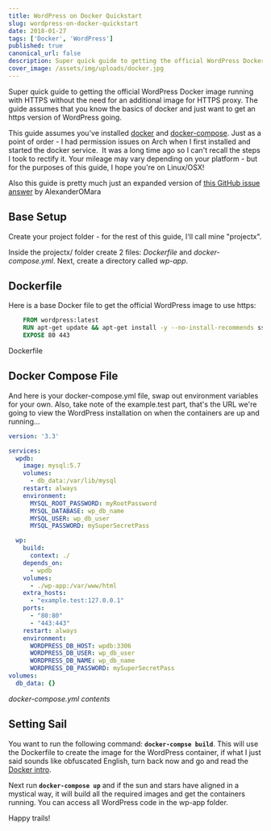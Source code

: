 ```yaml
---
title: WordPress on Docker Quickstart
slug: wordpress-on-docker-quickstart
date: 2018-01-27
tags: ['Docker', 'WordPress']
published: true
canonical_url: false
description: Super quick guide to getting the official WordPress Docker image running with HTTPS without the need for an additional image for HTTPS proxy. The guide assumes that you know the basics of docker and just want to get an https version of WordPress going.
cover_image: /assets/img/uploads/docker.jpg
---
```


Super quick guide to getting the official WordPress Docker image running with HTTPS without the need for an additional image for HTTPS proxy. The guide assumes that you know the basics of docker and just want to get an https version of WordPress going.

This guide assumes you've installed [docker](https://docs.docker.com/install/) and [docker-compose](https://docs.docker.com/compose/install/). Just as a point of order - I had permission issues on Arch when I first installed and started the docker service.  It was a long time ago so I can't recall the steps I took to rectify it. Your mileage may vary depending on your platform - but for the purposes of this guide, I hope you're on Linux/OSX!

Also this guide is pretty much just an expanded version of [this GitHub issue answer](https://github.com/docker-library/wordpress/issues/46#issuecomment-347409659) by AlexanderOMara

## Base Setup

Create your project folder - for the rest of this guide, I'll call mine "projectx".

Inside the projectx/ folder create 2 files: *Dockerfile* and *docker-compose.yml*. Next, create a directory called *wp-app*.

## Dockerfile

Here is a base Docker file to get the official WordPress image to use https:

```dockerfile
    FROM wordpress:latest
    RUN apt-get update && apt-get install -y --no-install-recommends ssl-cert && rm -r /var/lib/apt/lists/* && a2enmod ssl && a2ensite default-ssl
    EXPOSE 80 443
```

Dockerfile
## Docker Compose File

And here is your docker-compose.yml file, swap out environment variables for your own. Also, take note of the example.test part, that's the URL we're going to view the WordPress installation on when the containers are up and running…

```yaml
version: '3.3'

services:
  wpdb:
    image: mysql:5.7
    volumes:
      - db_data:/var/lib/mysql
    restart: always
    environment:
      MYSQL_ROOT_PASSWORD: myRootPassword
      MYSQL_DATABASE: wp_db_name
      MYSQL_USER: wp_db_user
      MYSQL_PASSWORD: mySuperSecretPass

  wp:
    build:
      context: ./
    depends_on:
      - wpdb
    volumes:
      - ./wp-app:/var/www/html
    extra_hosts:
      - "example.test:127.0.0.1"
    ports:
      - "80:80"
      - "443:443"
    restart: always
    environment:
      WORDPRESS_DB_HOST: wpdb:3306
      WORDPRESS_DB_USER: wp_db_user
      WORDPRESS_DB_NAME: wp_db_name
      WORDPRESS_DB_PASSWORD: mySuperSecretPass
volumes:
  db_data: {}
```

_docker-compose.yml contents_

## Setting Sail

You want to run the following command: **`docker-compse build`**. This will use the Dockerfile to create the image for the WordPress container, if what I just said sounds like obfuscated English, turn back now and go and read the [Docker intro](https://docs.docker.com/get-started/).

Next run **`docker-compose up`** and if the sun and stars have aligned in a mystical way, it will build all the required images and get the containers running. You can access all WordPress code in the wp-app folder.

Happy trails!
